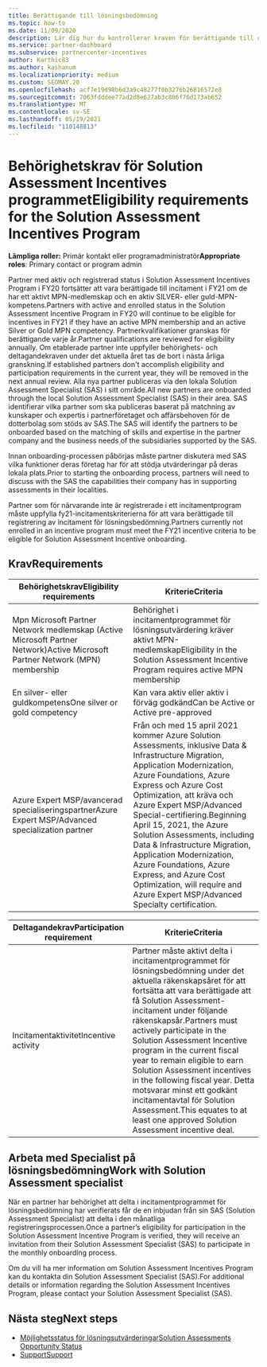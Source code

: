 ```yaml
---
title: Berättigande till lösningsbedömning
ms.topic: how-to
ms.date: 11/09/2020
description: Lär dig hur du kontrollerar kraven för berättigande till deltagande i Solution Assessment Incentives program.
ms.service: partner-dashboard
ms.subservice: partnercenter-incentives
author: Karthic83
ms.author: kashanum
ms.localizationpriority: medium
ms.custom: SEOMAY.20
ms.openlocfilehash: acf7e19d98b6d3a9c48277f0b3276b26816572e8
ms.sourcegitcommit: 7063fdddee77ad2d8e627ab3c806f76d173ab652
ms.translationtype: MT
ms.contentlocale: sv-SE
ms.lasthandoff: 05/19/2021
ms.locfileid: "110148813"
---
```

# <a name="eligibility-requirements-for-the-solution-assessment-incentives-program"></a><span data-ttu-id="5a9c3-103">Behörighetskrav för Solution Assessment Incentives programmet</span><span class="sxs-lookup"><span data-stu-id="5a9c3-103">Eligibility requirements for the Solution Assessment Incentives Program</span></span>

<span data-ttu-id="5a9c3-104">**Lämpliga roller:** Primär kontakt eller programadministratör</span><span class="sxs-lookup"><span data-stu-id="5a9c3-104">**Appropriate roles**: Primary contact or program admin</span></span>

<span data-ttu-id="5a9c3-105">Partner med aktiv och registrerad status i Solution Assessment Incentives Program i FY20 fortsätter att vara berättigade till incitament i FY21 om de har ett aktivt MPN-medlemskap och en aktiv SILVER- eller guld-MPN-kompetens.</span><span class="sxs-lookup"><span data-stu-id="5a9c3-105">Partners with active and enrolled status in the Solution Assessment Incentive Program in FY20 will continue to be eligible for incentives in FY21 if they have an active MPN membership and an active Silver or Gold MPN competency.</span></span> <span data-ttu-id="5a9c3-106">Partnerkvalifikationer granskas för berättigande varje år.</span><span class="sxs-lookup"><span data-stu-id="5a9c3-106">Partner qualifications are reviewed for eligibility annually.</span></span> <span data-ttu-id="5a9c3-107">Om etablerade partner inte uppfyller behörighets- och deltagandekraven under det aktuella året tas de bort i nästa årliga granskning.</span><span class="sxs-lookup"><span data-stu-id="5a9c3-107">If established partners don't accomplish eligibility and participation requirements in the current year, they will be removed in the next annual review.</span></span> <span data-ttu-id="5a9c3-108">Alla nya partner publiceras via den lokala Solution Assessment Specialist (SAS) i sitt område.</span><span class="sxs-lookup"><span data-stu-id="5a9c3-108">All new partners are onboarded through the local Solution Assessment Specialist (SAS) in their area.</span></span> <span data-ttu-id="5a9c3-109">SAS identifierar vilka partner som ska publiceras baserat på matchning av kunskaper och expertis i partnerföretaget och affärsbehoven för de dotterbolag som stöds av SAS.</span><span class="sxs-lookup"><span data-stu-id="5a9c3-109">The SAS will identify the partners to be onboarded based on the matching of skills and expertise in the partner company and the business needs of the subsidiaries supported by the SAS.</span></span>

<span data-ttu-id="5a9c3-110">Innan onboarding-processen påbörjas måste partner diskutera med SAS vilka funktioner deras företag har för att stödja utvärderingar på deras lokala plats.</span><span class="sxs-lookup"><span data-stu-id="5a9c3-110">Prior to starting the onboarding process, partners will need to discuss with the SAS the capabilities their company has in supporting assessments in their localities.</span></span>

<span data-ttu-id="5a9c3-111">Partner som för närvarande inte är registrerade i ett incitamentprogram måste uppfylla fy21-incitamentskriterierna för att vara berättigade till registrering av incitament för lösningsbedömning.</span><span class="sxs-lookup"><span data-stu-id="5a9c3-111">Partners currently not enrolled in an incentive program must meet the FY21 incentive criteria to be eligible for Solution Assessment Incentive onboarding.</span></span>

## <a name="requirements"></a><span data-ttu-id="5a9c3-112">Krav</span><span class="sxs-lookup"><span data-stu-id="5a9c3-112">Requirements</span></span>

|<span data-ttu-id="5a9c3-113">**Behörighetskrav**</span><span class="sxs-lookup"><span data-stu-id="5a9c3-113">**Eligibility requirements**</span></span>|<span data-ttu-id="5a9c3-114">**Kriterie**</span><span class="sxs-lookup"><span data-stu-id="5a9c3-114">**Criteria**</span></span>|
|-----------------------|------------------|
|<span data-ttu-id="5a9c3-115">Mpn Microsoft Partner Network medlemskap (Active Microsoft Partner Network)</span><span class="sxs-lookup"><span data-stu-id="5a9c3-115">Active Microsoft Partner Network (MPN) membership</span></span>|<span data-ttu-id="5a9c3-116">Behörighet i incitamentprogrammet för lösningsutvärdering kräver aktivt MPN-medlemskap</span><span class="sxs-lookup"><span data-stu-id="5a9c3-116">Eligibility in the Solution Assessment Incentive Program requires active MPN membership</span></span>|
|<span data-ttu-id="5a9c3-117">En silver- eller guldkompetens</span><span class="sxs-lookup"><span data-stu-id="5a9c3-117">One silver or gold competency</span></span>|<span data-ttu-id="5a9c3-118">Kan vara aktiv eller aktiv i förväg godkänd</span><span class="sxs-lookup"><span data-stu-id="5a9c3-118">Can be Active or Active pre-approved</span></span>|
|<span data-ttu-id="5a9c3-119">Azure Expert MSP/avancerad specialiseringspartner</span><span class="sxs-lookup"><span data-stu-id="5a9c3-119">Azure Expert MSP/Advanced specialization partner</span></span>|<span data-ttu-id="5a9c3-120">Från och med 15 april 2021 kommer Azure Solution Assessments, inklusive Data & Infrastructure Migration, Application Modernization, Azure Foundations, Azure Express och Azure Cost Optimization, att kräva och Azure Expert MSP/Advanced Special-certifiering.</span><span class="sxs-lookup"><span data-stu-id="5a9c3-120">Beginning April 15, 2021, the Azure Solution Assessments, including Data & Infrastructure Migration, Application Modernization, Azure Foundations, Azure Express, and Azure Cost Optimization, will require and Azure Expert MSP/Advanced Specialty certification.</span></span>|

|<span data-ttu-id="5a9c3-121">**Deltagandekrav**</span><span class="sxs-lookup"><span data-stu-id="5a9c3-121">**Participation requirement**</span></span>|<span data-ttu-id="5a9c3-122">**Kriterie**</span><span class="sxs-lookup"><span data-stu-id="5a9c3-122">**Criteria**</span></span>|
|-------------------------|-------------------------------------|
|<span data-ttu-id="5a9c3-123">Incitamentaktivitet</span><span class="sxs-lookup"><span data-stu-id="5a9c3-123">Incentive activity</span></span>|<span data-ttu-id="5a9c3-124">Partner måste aktivt delta i incitamentprogrammet för lösningsbedömning under det aktuella räkenskapsåret för att fortsätta att vara berättigade att få Solution Assessment-incitament under följande räkenskapsår.</span><span class="sxs-lookup"><span data-stu-id="5a9c3-124">Partners must actively participate in the Solution Assessment Incentive program in the current fiscal year to remain eligible to earn Solution Assessment incentives in the following fiscal year.</span></span> <span data-ttu-id="5a9c3-125">Detta motsvarar minst ett godkänt incitamentavtal för Solution Assessment.</span><span class="sxs-lookup"><span data-stu-id="5a9c3-125">This equates to at least one approved Solution Assessment incentive deal.</span></span>|

## <a name="work-with-solution-assessment-specialist"></a><span data-ttu-id="5a9c3-126">Arbeta med Specialist på lösningsbedömning</span><span class="sxs-lookup"><span data-stu-id="5a9c3-126">Work with Solution Assessment specialist</span></span>

<span data-ttu-id="5a9c3-127">När en partner har behörighet att delta i incitamentprogrammet för lösningsbedömning har verifierats får de en inbjudan från sin SAS (Solution Assessment Specialist) att delta i den månatliga registreringsprocessen.</span><span class="sxs-lookup"><span data-stu-id="5a9c3-127">Once a partner’s eligibility for participation in the Solution Assessment Incentive Program is verified, they will receive an invitation from their Solution Assessment Specialist (SAS) to participate in the monthly onboarding process.</span></span>

<span data-ttu-id="5a9c3-128">Om du vill ha mer information om Solution Assessment Incentives Program kan du kontakta din Solution Assessment Specialist (SAS).</span><span class="sxs-lookup"><span data-stu-id="5a9c3-128">For additional details or information regarding the Solution Assessment Incentives Program, please contact your Solution Assessment Specialist (SAS).</span></span>

## <a name="next-steps"></a><span data-ttu-id="5a9c3-129">Nästa steg</span><span class="sxs-lookup"><span data-stu-id="5a9c3-129">Next steps</span></span>

- [<span data-ttu-id="5a9c3-130">Möjlighetsstatus för lösningsutvärderingar</span><span class="sxs-lookup"><span data-stu-id="5a9c3-130">Solution Assessments Opportunity Status</span></span>](chip-solution-assessment.md)
- [<span data-ttu-id="5a9c3-131">Support</span><span class="sxs-lookup"><span data-stu-id="5a9c3-131">Support</span></span>](report-problems-with-partner-center.md)










